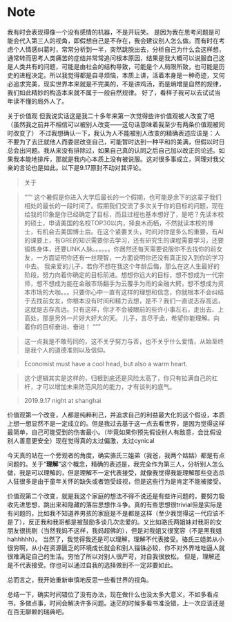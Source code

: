 # Note
我有时会表现得像一个没有感情的机器，不是开玩笑。
是因为我在思考问题是可能会代入第三人的视角，即假想自己是不存在，我会建议别人怎么做。而有时在考虑个人情感纠葛时，常常分析到一半，突然跳脱出去，分析自己为什么会这样想，通常转而思考人类痛苦的症结并常常追问根本原因，结果是我大概可以说服自己这是人类共有的问题，可能是由社会的结构导致，可能是个人局限所致，也可能是历史的进程决定。所以我觉得都是自寻烦恼，本质上讲，活着本身是一种奇迹，又何必追求完美，现实世界本来就是不完美的，不是讲鸡汤，而是熵增是自然的规律，我们如此精妙的构造本来就不属于一般自然规律。
好了，看样子我可以去试试当年读不懂的局外人了。

关于价值观
但我说实话这是我二十多年来第一次觉得些许价值观被人改变了吧（虽然我之前并不相信可以被别人改变——这句话意味着我至少有两条价值观被同时改变了）
不过我想确认一下，我认为人不能被别人改变的精确表述应该是：人不要为了去迁就他人而委屈改变自己，可能暂时达到一种平和的美满，但假以时日总会出问题。我从来没有排除过，如果自己真的认同之后自己加以改正的论述。如果我本能地排斥，那就是我内心本质上没有被说服。这对很多事成立，同理对我父亲的言论也是如此。以下是9.17原封不动对其评论。

>关于

>“”“
>这个暑假是你进入大学后最长的一个假期，也可能是余下的这辈子我们相处的最长的一段时间了。假期我们交流了多次关于你的目标的问题，现在给我的印象是你已经确定了目标，而且过程也基本想好了，是吧？先读本校的硕士，申请美国的名校TOP30以内，择良木而栖，不然就读本校的博士，有机会去美国博士后。在这个紧要关头，时间对你是多么的重要，有AI的课要上，有GRE的知识需要你去学习，还有研究生的课程需要学习，还要锻炼身体，还要LINK人脉。。。。。。你居然还每天需要说服你不去找你的前女友，一方面证明你还有一丝理智，一方面说明你还没有真正投入到你的学习中去。
我亲爱的儿子，若你不想在我这个年龄后悔，那么在这人生最好的阶段，努力向着你确定的目标前进。想想你远大的目标，想不想成为一代宗师，想不想成为能在金融市场翻手为云覆手为雨的金融大鳄，想不想成为资本市场的大咖。。。只要你心中一直有这样的理想和信念，你就根本不会纠结于去找前女友，你根本没有时间和精力去想，是不？我们一直说志存高远，这就是志存高远。只有这样，你才不会被眼前的些许小事左右，走出去、上高处，那是另外一片好大好大的天。
儿子，言尽于此，希望你能理解。向着你的目标奋进、奋进！
>“””

>这一点我是不敢苟同的，这不关乎努力与否，也不关乎什么爱情，从始至终是我个人的道德准则以及信仰。

>Economist must have a cool head, but also a warm heart.

>这个逻辑其实是这样的，归根到底还是风险太高了，你只有拉满自己的杠杆，才可以增加未来防范风险的能力，才有谈判的底气。

>2019.9.17 night at shanghai 




价值观第一个改变，人都是纯粹利己，并追求自己的利益最大化的这个假设，本质上想一想显然不是一定成立的。但是我过去基于这一点去看世界，是因为觉得这样最简单，自己可能受到的伤害最小。（毕竟如果你预先假设别人有敌意，会比假设别人善意更安全）现在觉得真的太过偏激，太过cynical 

今天真的站在一个旁观者的角度，确实骆氏三姐弟（我爸，我两个姑姑）都是有点问题的。关于“**理解**”这个概念，精确的表述是，我完全作为第三人，分析别人怎么做，我是可以理解的，但是理解不一定代表接受，就像我觉得我能理解那些变态杀人狂很多是由于童年关怀的缺失或者饱受歧视，但是这些行为是肯定不能被接受。

价值观第二个改变，就是我这个家庭的想法不得不说还是有些许问题的，要努力吸收先进思想，跳出来和隐藏的落后思想作斗争。真的有些思想很trivial但是实际是有问题的，比如我不知道养男孩的家庭是不是都是这样（至少我觉得这一代应该不是了），反正我和我哥都是被鼓励多谈几次恋爱的。又比如骆氏两姐妹对我哥的女朋友很挑剔（当然我妈不这样，我妈超佛的），但是对我姐又很宽容（不是黑我姐hahhhhh）。
当然了，我觉得我还是可以理解，理解不代表接受。骆氏三姐弟从小很穷啊，从小在资源匮乏的环境成长就会和别人锱铢必较，你不对外界咄咄逼人就很难满足自己的生活。穷怕了所以对别人很严苛，对自我很放松。
但是，理解还是不代表接受。你也可以通过自我的选择做到不一定非要如此。

总而言之，我开始重新审慎地反思一些看世界的视角。

总结一下，确实时间错位了没有办法，现在做什么也没太多大意义，不如多看点书，多做点事，时间会解决许多问题。迷茫的时候多看书准没错，上一次应该还是在百无聊赖的瑞典吧。
